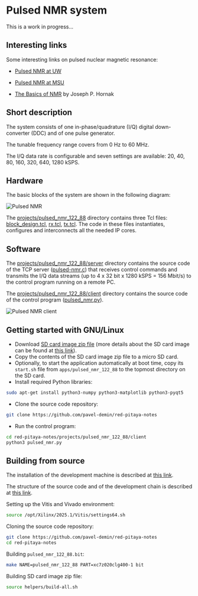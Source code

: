 # Pulsed NMR system

This is a work in progress...

## Interesting links

Some interesting links on pulsed nuclear magnetic resonance:

- [Pulsed NMR at UW](https://courses.washington.edu/phys431/PNMR/pulsed_nmr.php)

- [Pulsed NMR at MSU](https://web.pa.msu.edu/courses/2016spring/PHY451/Experiments/pulsed_nmr.html)

- [The Basics of NMR](https://www.cis.rit.edu/htbooks/nmr) by Joseph P. Hornak

## Short description

The system consists of one in-phase/quadrature (I/Q) digital down-converter (DDC) and of one pulse generator.

The tunable frequency range covers from 0 Hz to 60 MHz.

The I/Q data rate is configurable and seven settings are available: 20, 40, 80, 160, 320, 640, 1280 kSPS.

## Hardware

The basic blocks of the system are shown in the following diagram:

![Pulsed NMR](/img/pulsed-nmr-122-88.png)

The [projects/pulsed_nmr_122_88]($source$/projects/pulsed_nmr_122_88) directory contains three Tcl files: [block_design.tcl]($source$/projects/pulsed_nmr_122_88/block_design.tcl), [rx.tcl]($source$/projects/pulsed_nmr_122_88/rx.tcl), [tx.tcl]($source$/projects/pulsed_nmr_122_88/tx.tcl). The code in these files instantiates, configures and interconnects all the needed IP cores.

## Software

The [projects/pulsed_nmr_122_88/server]($source$/projects/pulsed_nmr_122_88/server) directory contains the source code of the TCP server ([pulsed-nmr.c]($source$/projects/pulsed_nmr_122_88/server/pulsed-nmr.c)) that receives control commands and transmits the I/Q data streams (up to 4 x 32 bit x 1280 kSPS = 156 Mbit/s) to the control program running on a remote PC.

The [projects/pulsed_nmr_122_88/client]($source$/projects/pulsed_nmr_122_88/client) directory contains the source code of the control program ([pulsed_nmr.py]($source$/projects/pulsed_nmr_122_88/client/pulsed_nmr.py)).

![Pulsed NMR client](/img/pulsed-nmr-client.png)

## Getting started with GNU/Linux

- Download [SD card image zip file]($release_image$) (more details about the SD card image can be found at [this link](/alpine/)).
- Copy the contents of the SD card image zip file to a micro SD card.
- Optionally, to start the application automatically at boot time, copy its `start.sh` file from `apps/pulsed_nmr_122_88` to the topmost directory on the SD card.
- Install required Python libraries:

```bash
sudo apt-get install python3-numpy python3-matplotlib python3-pyqt5
```

- Clone the source code repository:

```bash
git clone https://github.com/pavel-demin/red-pitaya-notes
```

- Run the control program:

```bash
cd red-pitaya-notes/projects/pulsed_nmr_122_88/client
python3 pulsed_nmr.py
```

## Building from source

The installation of the development machine is described at [this link](/development-machine/).

The structure of the source code and of the development chain is described at [this link](/led-blinker/).

Setting up the Vitis and Vivado environment:

```bash
source /opt/Xilinx/2025.1/Vitis/settings64.sh
```

Cloning the source code repository:

```bash
git clone https://github.com/pavel-demin/red-pitaya-notes
cd red-pitaya-notes
```

Building `pulsed_nmr_122_88.bit`:

```bash
make NAME=pulsed_nmr_122_88 PART=xc7z020clg400-1 bit
```

Building SD card image zip file:

```bash
source helpers/build-all.sh
```

